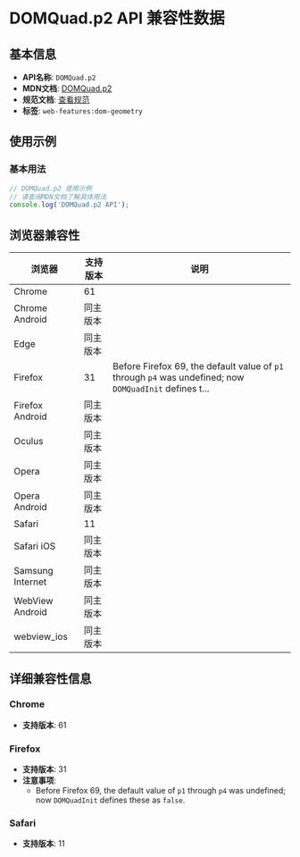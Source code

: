 # DOMQuad.p2 API 兼容性数据

## 基本信息

- **API名称**: `DOMQuad.p2`
- **MDN文档**: [DOMQuad.p2](https://developer.mozilla.org/docs/Web/API/DOMQuad/p2)
- **规范文档**: [查看规范](https://drafts.fxtf.org/geometry/#dom-domquad-p2)
- **标签**: `web-features:dom-geometry`

## 使用示例

### 基本用法

```javascript
// DOMQuad.p2 使用示例
// 请查阅MDN文档了解具体用法
console.log('DOMQuad.p2 API');
```

## 浏览器兼容性

| 浏览器 | 支持版本 | 说明 |
|--------|----------|------|
| Chrome | 61 |  |
| Chrome Android | 同主版本 |  |
| Edge | 同主版本 |  |
| Firefox | 31 | Before Firefox 69, the default value of `p1` through `p4` was undefined; now `DOMQuadInit` defines t... |
| Firefox Android | 同主版本 |  |
| Oculus | 同主版本 |  |
| Opera | 同主版本 |  |
| Opera Android | 同主版本 |  |
| Safari | 11 |  |
| Safari iOS | 同主版本 |  |
| Samsung Internet | 同主版本 |  |
| WebView Android | 同主版本 |  |
| webview_ios | 同主版本 |  |

## 详细兼容性信息

### Chrome

- **支持版本**: 61

### Firefox

- **支持版本**: 31
- **注意事项**:
  - Before Firefox 69, the default value of `p1` through `p4` was undefined; now `DOMQuadInit` defines these as `false`.

### Safari

- **支持版本**: 11

